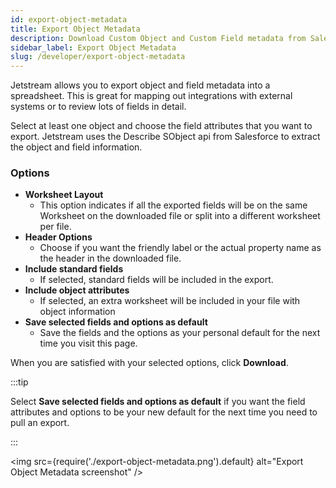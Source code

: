 ```yaml
---
id: export-object-metadata
title: Export Object Metadata
description: Download Custom Object and Custom Field metadata from Salesforce. This is great to document or map Salesforce to other systems.
sidebar_label: Export Object Metadata
slug: /developer/export-object-metadata
---
```


Jetstream allows you to export object and field metadata into a spreadsheet. This is great for mapping out integrations with external systems or to review lots of fields in detail.

Select at least one object and choose the field attributes that you want to export. Jetstream uses the Describe SObject api from Salesforce to extract the object and field information.

### Options

- **Worksheet Layout**
  - This option indicates if all the exported fields will be on the same Worksheet on the downloaded file or split into a different worksheet per file.
- **Header Options**
  - Choose if you want the friendly label or the actual property name as the header in the downloaded file.
- **Include standard fields**
  - If selected, standard fields will be included in the export.
- **Include object attributes**
  - If selected, an extra worksheet will be included in your file with object information
- **Save selected fields and options as default**
  - Save the fields and the options as your personal default for the next time you visit this page.

When you are satisfied with your selected options, click **Download**.

:::tip

Select **Save selected fields and options as default** if you want the field attributes and options to be your new default for the next time you need to pull an export.

:::

<img src={require('./export-object-metadata.png').default} alt="Export Object Metadata screenshot" />
